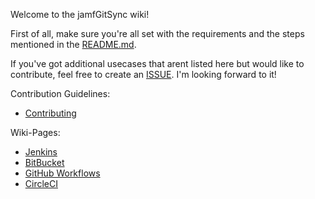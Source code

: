Welcome to the jamfGitSync wiki!

First of all, make sure you're all set with the requirements and the steps mentioned in the [README.md](https://github.com/74k1/jamfGitSync#usage).

If you've got additional usecases that arent listed here but would like to contribute, feel free to create an [ISSUE](https://github.com/74k1/jamfGitSync/issues). I'm looking forward to it!

Contribution Guidelines:
- [Contributing](https://github.com/74k1/jamfGitSync/blob/main/docs/CONTRIBUTING.md)

Wiki-Pages:
- [Jenkins](https://github.com/74k1/jamfGitSync/wiki/Jenkins-example)
- [BitBucket](https://github.com/74k1/jamfGitSync/wiki/BitBucket-example)
- [GitHub Workflows](https://github.com/74k1/jamfGitSync/wiki/GitHub-Workflows-example)
- [CircleCI](https://github.com/74k1/jamfGitSync/wiki/CircleCI-example)
